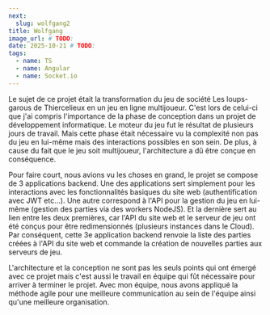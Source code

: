```yaml
---
next:
  slug: wolfgang2
title: Wolfgang
image_url: # TODO:
date: 2025-10-21 # TODO:
tags:
  - name: TS
  - name: Angular
  - name: Socket.io
---
```


Le sujet de ce projet était la transformation du jeu de société Les loups-garous de Thiercelieux en un jeu en ligne multijoueur. C'est lors de celui-ci que j'ai compris l'importance de la phase de conception dans un projet de développement informatique. Le moteur du jeu fut le résultat de plusieurs jours de travail. Mais cette phase était nécessaire vu la complexité non pas du jeu en lui-même mais des interactions possibles en son sein. De plus, à cause du fait que le jeu soit multijoueur, l'architecture a dû être conçue en conséquence.

Pour faire court, nous avions vu les choses en grand, le projet se compose de 3 applications backend. Une des applications sert simplement pour les interactions avec les fonctionnalités basiques du site web (authentification avec JWT etc...). Une autre correspond à l'API pour la gestion du jeu en lui-même (gestion des parties via des workers NodeJS). Et la dernière sert au lien entre les deux premières, car l'API du site web et le serveur de jeu ont été conçus pour être redimensionnés (plusieurs instances dans le Cloud). Par conséquent, cette 3e application backend renvoie la liste des parties créées à l'API du site web et commande la création de nouvelles parties aux serveurs de jeu.

L'architecture et la conception ne sont pas les seuls points qui ont émergé avec ce projet mais c'est aussi le travail en équipe qui fût nécessaire pour arriver à terminer le projet. Avec mon équipe, nous avons appliqué la méthode agile pour une meilleure communication au sein de l'équipe ainsi qu'une meilleure organisation.
